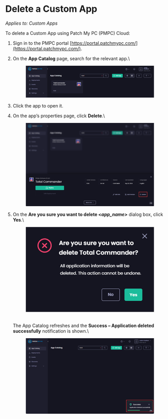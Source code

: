 # Delete a Custom App

_Applies to: Custom Apps_

To delete a Custom App using Patch My PC (PMPC) Cloud:

1. Sign in to the PMPC portal [https://portal.patchmypc.com/](https://portal.patchmypc.com/).
2.  On the **App Catalog** page, search for the relevant app.\


    <figure><img src="../../.gitbook/assets/image (468).png" alt="Searching for your Custom App"><figcaption></figcaption></figure>


3. Click the app to open it.
4.  On the app’s properties page, click **Delete**.\


    <figure><img src="../../.gitbook/assets/image (469).png" alt="Clicking “Delete”"><figcaption></figcaption></figure>


5.  On the **Are you sure you want to delete <**_**app\_name>**_ dialog box, click **Yes**.\


    <figure><img src="../../.gitbook/assets/image (470).png" alt="“Are you sure you want to delete <app_name>” dialog box" width="454"><figcaption></figcaption></figure>

    \
    The App Catalog refreshes and the **Success – Application deleted successfully** notification is shown.\


    <figure><img src="../../.gitbook/assets/image (471).png" alt="“Success – Application deleted successfully” notification "><figcaption></figcaption></figure>
